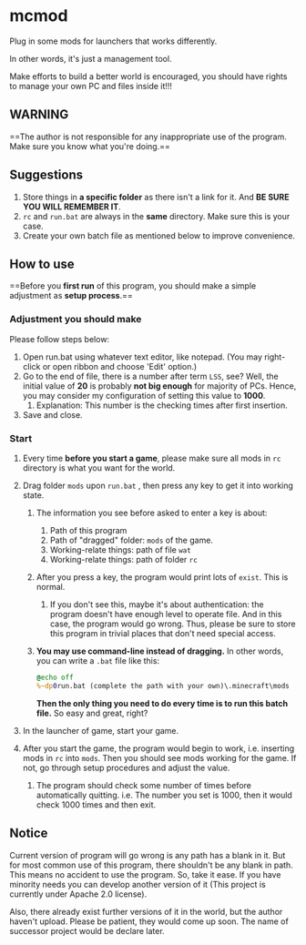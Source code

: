 # mcmod
 Plug in some mods for launchers that works differently.

In other words, it's just a management tool.

Make efforts to build a better world is encouraged, you should have rights to manage your own PC and files inside it!!!

## WARNING

==The author is not responsible for any inappropriate use of the program. Make sure you know what you're doing.==

## Suggestions

1. Store things in **a specific folder** as there isn't a link for it. And **BE SURE YOU WILL REMEMBER IT**.
2. `rc` and `run.bat` are always in the **same** directory. Make sure this is your case.
3. Create your own batch file as mentioned below to improve convenience.

## How to use

==Before you **first run** of this program, you should make a simple adjustment as **setup process**.==

### Adjustment you should make

Please follow steps below:

1. Open run.bat using whatever text editor, like notepad. (You may right-click or open ribbon and choose 'Edit' option.)
2. Go to the end of file, there is a number after term `LSS`, see? Well, the initial value of **20** is probably **not big enough** for majority of PCs. Hence, you may consider my configuration of setting this value to **1000**.
   1. Explanation: This number is the checking times after first insertion.
3. Save and close.

### Start

1. Every time **before you start a game**, please make sure all mods in `rc` directory is what you want for the world.

2. Drag folder `mods` upon `run.bat` , then press any key to get it into working state.

   1. The information you see before asked to enter a key is about:

      1. Path of this program
      2. Path of "dragged" folder:  `mods` of the game.
      3. Working-relate things: path of file `wat`
      4. Working-relate things: path of folder `rc`

   2. After you press a key, the program would print lots of `exist`. This is normal.

      1. If you don't see this, maybe it's about authentication: the program doesn't have enough level to operate file. And in this case, the program would go wrong. Thus, please be sure to store this program in trivial places that don't need special access.

   3. **You may use command-line instead of dragging.** In other words, you can write a `.bat` file like this:

      ```bat
      @echo off
      %~dp0run.bat (complete the path with your own)\.minecraft\mods
      ```

      **Then the only thing you need to do every time is to run this batch file.** 
      So easy and great, right?

3. In the launcher of game, start your game.

4. After you start the game, the program would begin to work, i.e. inserting mods in `rc` into `mods`. Then you should see mods working for the game. If not, go through setup procedures and adjust the value.

   1. The program should check some number of times before automatically quitting.
      i.e. The number you set is 1000, then it would check 1000 times and then exit.

## Notice

Current version of program will go wrong is any path has a blank in it. But for most common use of this program, there shouldn't be any blank in path. This means no accident to use the program. So, take it ease. If you have minority needs you can develop another version of it (This project is currently under Apache 2.0 license).

Also, there already exist further versions of it in the world, but the author haven't upload. Please be patient, they would come up soon. The name of successor project would be declare later.
